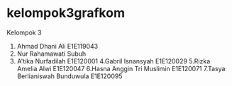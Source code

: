 # kelompok3grafkom
Kelompok 3
1. Ahmad Dhani Ali E1E119043
2. Nur Rahamawati Subuh
3. A'tika Nurfadilah E1E120001
4.Gabril Isnansyah E1E120029
5.Rizka Amelia Alwi E1E120047
6.Hasna Anggin Tri Muslimin E1E120071
7.Tasya Berlianiswah Bunduwula E1E120095
